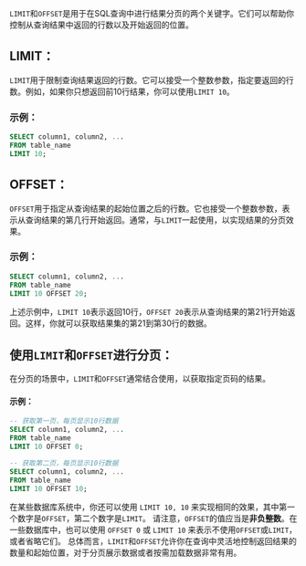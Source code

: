 `LIMIT`和`OFFSET`是用于在SQL查询中进行结果分页的两个关键字。它们可以帮助你控制从查询结果中返回的行数以及开始返回的位置。
## LIMIT：
`LIMIT`用于限制查询结果返回的行数。它可以接受一个整数参数，指定要返回的行数。例如，如果你只想返回前10行结果，你可以使用`LIMIT 10`。
### 示例：
```sql
SELECT column1, column2, ...
FROM table_name
LIMIT 10;
```
## OFFSET：
`OFFSET`用于指定从查询结果的起始位置之后的行数。它也接受一个整数参数，表示从查询结果的第几行开始返回。通常，与`LIMIT`一起使用，以实现结果的分页效果。
### 示例：
```sql
SELECT column1, column2, ...
FROM table_name
LIMIT 10 OFFSET 20;
```
上述示例中，`LIMIT 10`表示返回10行，`OFFSET 20`表示从查询结果的第21行开始返回。这样，你就可以获取结果集的第21到第30行的数据。
## 使用`LIMIT`和`OFFSET`进行分页：
在分页的场景中，`LIMIT`和`OFFSET`通常结合使用，以获取指定页码的结果。
#### 示例：
```sql
-- 获取第一页，每页显示10行数据
SELECT column1, column2, ...
FROM table_name
LIMIT 10 OFFSET 0;
```
```sql
-- 获取第二页，每页显示10行数据
SELECT column1, column2, ...
FROM table_name
LIMIT 10 OFFSET 10;
```
在某些数据库系统中，你还可以使用 `LIMIT 10, 10` 来实现相同的效果，其中第一个数字是`OFFSET`，第二个数字是`LIMIT`。
请注意，`OFFSET`的值应当是**非负整数**。在一些数据库中，也可以使用 `OFFSET 0` 或 `LIMIT 10` 来表示不使用`OFFSET`或`LIMIT`，或者省略它们。
总体而言，`LIMIT`和`OFFSET`允许你在查询中灵活地控制返回结果的数量和起始位置，对于分页展示数据或者按需加载数据非常有用。